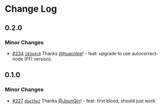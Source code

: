 # Change Log

## 0.2.0

### Minor Changes

- [#234](https://github.com/un-ts/prettier/pull/234) [`103e4c0`](https://github.com/un-ts/prettier/commit/103e4c0770dc2a4cba54c1798abcd26f9a5e8908) Thanks [@huacnlee](https://github.com/huacnlee)! - feat: upgrade to use autocorrect-node (FFI version).

## 0.1.0

### Minor Changes

- [#227](https://github.com/un-ts/prettier/pull/227) [`dee35e2`](https://github.com/un-ts/prettier/commit/dee35e2b44819ad20b8d3fcd09c01cda5c12f936) Thanks [@JounQin](https://github.com/JounQin)! - feat: first blood, should just work
